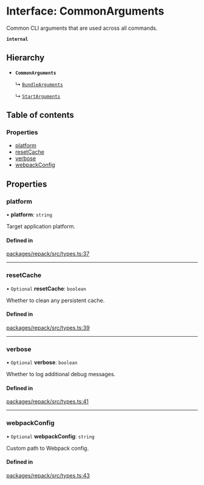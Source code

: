# Interface: CommonArguments

Common CLI arguments that are used across all commands.

**`internal`**

## Hierarchy

- **`CommonArguments`**

  ↳ [`BundleArguments`](BundleArguments.md)

  ↳ [`StartArguments`](StartArguments.md)

## Table of contents

### Properties

- [platform](CommonArguments.md#platform)
- [resetCache](CommonArguments.md#resetcache)
- [verbose](CommonArguments.md#verbose)
- [webpackConfig](CommonArguments.md#webpackconfig)

## Properties

### platform

• **platform**: `string`

Target application platform.

#### Defined in

[packages/repack/src/types.ts:37](https://github.com/callstack/repack/blob/1d9a1bb/packages/repack/src/types.ts#L37)

___

### resetCache

• `Optional` **resetCache**: `boolean`

Whether to clean any persistent cache.

#### Defined in

[packages/repack/src/types.ts:39](https://github.com/callstack/repack/blob/1d9a1bb/packages/repack/src/types.ts#L39)

___

### verbose

• `Optional` **verbose**: `boolean`

Whether to log additional debug messages.

#### Defined in

[packages/repack/src/types.ts:41](https://github.com/callstack/repack/blob/1d9a1bb/packages/repack/src/types.ts#L41)

___

### webpackConfig

• `Optional` **webpackConfig**: `string`

Custom path to Webpack config.

#### Defined in

[packages/repack/src/types.ts:43](https://github.com/callstack/repack/blob/1d9a1bb/packages/repack/src/types.ts#L43)
